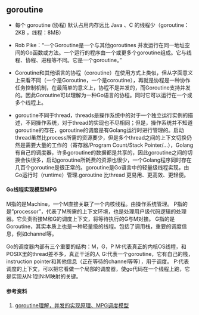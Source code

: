 ## goroutine
* 每个 goroutine (协程) 默认占用内存远比 Java 、C 的线程少（goroutine：2KB ，线程：8MB）
* Rob Pike：“一个Goroutine是一个与其他goroutines 并发运行在同一地址空间的Go函数或方法。一个运行的程序由一个或更多个goroutine组成。它与线程、协程、进程等不同。它是一个goroutine。”


* Goroutine和其他语言的协程（coroutine）在使用方式上类似，但从字面意义上来看不同（一个是Goroutine，一个是coroutine），再就是协程是一种协作任务控制机制，在最简单的意义上，协程不是并发的，而Goroutine支持并发的。因此Goroutine可以理解为一种Go语言的协程。同时它可以运行在一个或多个线程上。

* goroutine不同于thread，threads是操作系统中的对于一个独立运行实例的描述，不同操作系统，对于thread的实现也不尽相同；但是，操作系统并不知道goroutine的存在，goroutine的调度是有Golang运行时进行管理的。启动thread虽然比process所需的资源要少，但是多个thread之间的上下文切换仍然是需要大量的工作的（寄存器/Program Count/Stack Pointer/...），Golang有自己的调度器，许多goroutine的数据都是共享的，因此goroutine之间的切换会快很多，启动goroutine所耗费的资源也很少，一个Golang程序同时存在几百个goroutine是很正常的。goroutine是Go语言中的轻量级线程实现，由Go运行时（runtime）管理.goroutine 比thread 更易用、更高效、更轻便。


#### Go线程实现模型MPG
M指的是Machine，一个M直接关联了一个内核线程。由操作系统管理。
P指的是”processor”，代表了M所需的上下文环境，也是处理用户级代码逻辑的处理器。它负责衔接M和G的调度上下文，将等待执行的G与M对接。
G指的是Goroutine，其实本质上也是一种轻量级的线程。包括了调用栈，重要的调度信息，例如channel等。

Go的调度器内部有三个重要的结构：M，G，P
M:代表真正的内核OS线程，和POSIX里的thread差不多，真正干活的人
G:代表一个goroutine，它有自己的栈，instruction pointer和其他信息（正在等待的channel等等），用于调度。
P:代表调度的上下文，可以把它看做一个局部的调度器，使go代码在一个线程上跑，它是实现从N:1到N:M映射的关键。

#### 参考资料
1. [goroutine理解，并发的实现原理、MPG调度模型](https://zhuanlan.zhihu.com/p/60613088)
